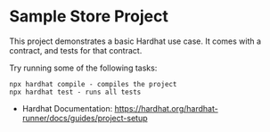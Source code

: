 # Sample Store Project

This project demonstrates a basic Hardhat use case. It comes with a contract, and tests for that contract.

Try running some of the following tasks:

```
npx hardhat compile - compiles the project
npx hardhat test - runs all tests
```
- Hardhat Documentation: https://hardhat.org/hardhat-runner/docs/guides/project-setup
